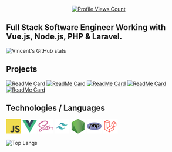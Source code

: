 <a href="https://github.com/vinceg">
  <p align="center">
    <img src="https://komarev.com/ghpvc/?username=vinceg" alt="Profile Views Count">
  </p>
</a>

## Full Stack Software Engineer Working with Vue.js, Node.js, PHP & Laravel.


![Vincent's GitHub stats](https://github-readme-stats.vercel.app/api?username=vinceg&show_icons=true&count_private=true&theme=vue-dark)

## Projects

[![ReadMe Card](https://github-readme-stats.vercel.app/api/pin/?username=vinceg&repo=vue-web-cam&theme=vue-dark)](https://github.com/VinceG/vue-web-cam)
[![ReadMe Card](https://github-readme-stats.vercel.app/api/pin/?username=vinceg&repo=vue-click-away&theme=vue-dark)](https://github.com/VinceG/vue-click-away)
[![ReadMe Card](https://github-readme-stats.vercel.app/api/pin/?username=vinceg&repo=twitter-bootstrap-wizard&theme=vue-dark)](https://github.com/VinceG/twitter-bootstrap-wizard)
[![ReadMe Card](https://github-readme-stats.vercel.app/api/pin/?username=vinceg&repo=Bootstrap-Admin-Theme&theme=vue-dark)](https://github.com/VinceG/Bootstrap-Admin-Theme)
[![ReadMe Card](https://github-readme-stats.vercel.app/api/pin/?username=vinceg&repo=USPS-php-api&theme=vue-dark)](https://github.com/VinceG/USPS-php-api)

## Technologies / Languages

<code><img height="40" src="https://raw.githubusercontent.com/github/explore/80688e429a7d4ef2fca1e82350fe8e3517d3494d/topics/javascript/javascript.png"></code>
<code><img height="40" src="https://raw.githubusercontent.com/github/explore/80688e429a7d4ef2fca1e82350fe8e3517d3494d/topics/vue/vue.png"></code>
<code><img height="40" src="https://raw.githubusercontent.com/github/explore/80688e429a7d4ef2fca1e82350fe8e3517d3494d/topics/sass/sass.png"></code>
<code><img height="40" src="https://raw.githubusercontent.com/github/explore/80688e429a7d4ef2fca1e82350fe8e3517d3494d/topics/tailwind/tailwind.png"></code>
<code><img height="40" src="https://raw.githubusercontent.com/github/explore/80688e429a7d4ef2fca1e82350fe8e3517d3494d/topics/nodejs/nodejs.png"></code>
<code><img height="40" src="https://raw.githubusercontent.com/github/explore/80688e429a7d4ef2fca1e82350fe8e3517d3494d/topics/php/php.png"></code>
<code><img height="40" src="https://raw.githubusercontent.com/github/explore/80688e429a7d4ef2fca1e82350fe8e3517d3494d/topics/laravel/laravel.png"></code>

![Top Langs](https://github-readme-stats.vercel.app/api/top-langs/?username=vinceg&theme=vue-dark&layout=compact)
